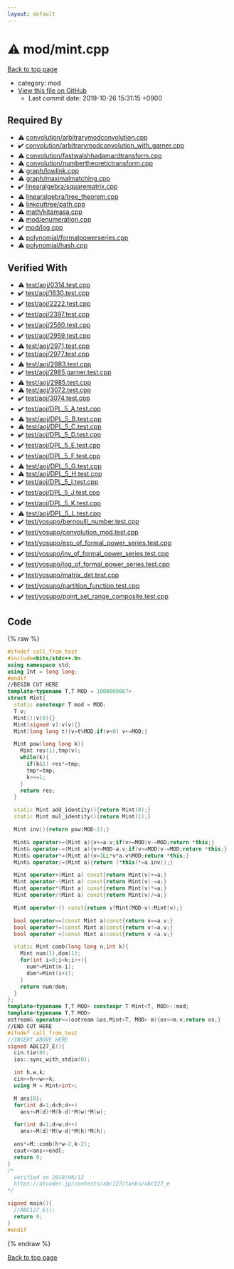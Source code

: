 ```yaml
---
layout: default
---
```


<!-- mathjax config similar to math.stackexchange -->
<script type="text/javascript" async
  src="https://cdnjs.cloudflare.com/ajax/libs/mathjax/2.7.5/MathJax.js?config=TeX-MML-AM_CHTML">
</script>
<script type="text/x-mathjax-config">
  MathJax.Hub.Config({
    TeX: { equationNumbers: { autoNumber: "AMS" }},
    tex2jax: {
      inlineMath: [ ['$','$'] ],
      processEscapes: true
    },
    "HTML-CSS": { matchFontHeight: false },
    displayAlign: "left",
    displayIndent: "2em"
  });
</script>

<script type="text/javascript" src="https://cdnjs.cloudflare.com/ajax/libs/jquery/3.4.1/jquery.min.js"></script>
<script src="https://cdn.jsdelivr.net/npm/jquery-balloon-js@1.1.2/jquery.balloon.min.js" integrity="sha256-ZEYs9VrgAeNuPvs15E39OsyOJaIkXEEt10fzxJ20+2I=" crossorigin="anonymous"></script>
<script type="text/javascript" src="../../assets/js/copy-button.js"></script>
<link rel="stylesheet" href="../../assets/css/copy-button.css" />


# :warning: mod/mint.cpp
<a href="../../index.html">Back to top page</a>

* category: mod
* <a href="{{ site.github.repository_url }}/blob/master/mod/mint.cpp">View this file on GitHub</a>
    - Last commit date: 2019-10-26 15:31:15 +0900




## Required By
* :warning: <a href="../convolution/arbitrarymodconvolution.cpp.html">convolution/arbitrarymodconvolution.cpp</a>
* :heavy_check_mark: <a href="../convolution/arbitrarymodconvolution_with_garner.cpp.html">convolution/arbitrarymodconvolution_with_garner.cpp</a>
* :warning: <a href="../convolution/fastwalshhadamardtransform.cpp.html">convolution/fastwalshhadamardtransform.cpp</a>
* :warning: <a href="../convolution/numbertheoretictransform.cpp.html">convolution/numbertheoretictransform.cpp</a>
* :warning: <a href="../graph/lowlink.cpp.html">graph/lowlink.cpp</a>
* :warning: <a href="../graph/maximalmatching.cpp.html">graph/maximalmatching.cpp</a>
* :heavy_check_mark: <a href="../linearalgebra/squarematrix.cpp.html">linearalgebra/squarematrix.cpp</a>
* :warning: <a href="../linearalgebra/tree_theorem.cpp.html">linearalgebra/tree_theorem.cpp</a>
* :warning: <a href="../linkcuttree/path.cpp.html">linkcuttree/path.cpp</a>
* :warning: <a href="../math/kitamasa.cpp.html">math/kitamasa.cpp</a>
* :warning: <a href="enumeration.cpp.html">mod/enumeration.cpp</a>
* :heavy_check_mark: <a href="log.cpp.html">mod/log.cpp</a>
* :warning: <a href="../polynomial/formalpowerseries.cpp.html">polynomial/formalpowerseries.cpp</a>
* :warning: <a href="../polynomial/hash.cpp.html">polynomial/hash.cpp</a>


## Verified With
* :warning: <a href="../../verify/test/aoj/0314.test.cpp.html">test/aoj/0314.test.cpp</a>
* :heavy_check_mark: <a href="../../verify/test/aoj/1630.test.cpp.html">test/aoj/1630.test.cpp</a>
* :heavy_check_mark: <a href="../../verify/test/aoj/2222.test.cpp.html">test/aoj/2222.test.cpp</a>
* :heavy_check_mark: <a href="../../verify/test/aoj/2397.test.cpp.html">test/aoj/2397.test.cpp</a>
* :heavy_check_mark: <a href="../../verify/test/aoj/2560.test.cpp.html">test/aoj/2560.test.cpp</a>
* :heavy_check_mark: <a href="../../verify/test/aoj/2959.test.cpp.html">test/aoj/2959.test.cpp</a>
* :warning: <a href="../../verify/test/aoj/2971.test.cpp.html">test/aoj/2971.test.cpp</a>
* :heavy_check_mark: <a href="../../verify/test/aoj/2977.test.cpp.html">test/aoj/2977.test.cpp</a>
* :warning: <a href="../../verify/test/aoj/2983.test.cpp.html">test/aoj/2983.test.cpp</a>
* :heavy_check_mark: <a href="../../verify/test/aoj/2985.garner.test.cpp.html">test/aoj/2985.garner.test.cpp</a>
* :warning: <a href="../../verify/test/aoj/2985.test.cpp.html">test/aoj/2985.test.cpp</a>
* :warning: <a href="../../verify/test/aoj/3072.test.cpp.html">test/aoj/3072.test.cpp</a>
* :heavy_check_mark: <a href="../../verify/test/aoj/3074.test.cpp.html">test/aoj/3074.test.cpp</a>
* :heavy_check_mark: <a href="../../verify/test/aoj/DPL_5_A.test.cpp.html">test/aoj/DPL_5_A.test.cpp</a>
* :warning: <a href="../../verify/test/aoj/DPL_5_B.test.cpp.html">test/aoj/DPL_5_B.test.cpp</a>
* :warning: <a href="../../verify/test/aoj/DPL_5_C.test.cpp.html">test/aoj/DPL_5_C.test.cpp</a>
* :heavy_check_mark: <a href="../../verify/test/aoj/DPL_5_D.test.cpp.html">test/aoj/DPL_5_D.test.cpp</a>
* :heavy_check_mark: <a href="../../verify/test/aoj/DPL_5_E.test.cpp.html">test/aoj/DPL_5_E.test.cpp</a>
* :heavy_check_mark: <a href="../../verify/test/aoj/DPL_5_F.test.cpp.html">test/aoj/DPL_5_F.test.cpp</a>
* :warning: <a href="../../verify/test/aoj/DPL_5_G.test.cpp.html">test/aoj/DPL_5_G.test.cpp</a>
* :warning: <a href="../../verify/test/aoj/DPL_5_H.test.cpp.html">test/aoj/DPL_5_H.test.cpp</a>
* :heavy_check_mark: <a href="../../verify/test/aoj/DPL_5_I.test.cpp.html">test/aoj/DPL_5_I.test.cpp</a>
* :heavy_check_mark: <a href="../../verify/test/aoj/DPL_5_J.test.cpp.html">test/aoj/DPL_5_J.test.cpp</a>
* :heavy_check_mark: <a href="../../verify/test/aoj/DPL_5_K.test.cpp.html">test/aoj/DPL_5_K.test.cpp</a>
* :warning: <a href="../../verify/test/aoj/DPL_5_L.test.cpp.html">test/aoj/DPL_5_L.test.cpp</a>
* :heavy_check_mark: <a href="../../verify/test/yosupo/bernoulli_number.test.cpp.html">test/yosupo/bernoulli_number.test.cpp</a>
* :heavy_check_mark: <a href="../../verify/test/yosupo/convolution_mod.test.cpp.html">test/yosupo/convolution_mod.test.cpp</a>
* :heavy_check_mark: <a href="../../verify/test/yosupo/exp_of_formal_power_series.test.cpp.html">test/yosupo/exp_of_formal_power_series.test.cpp</a>
* :heavy_check_mark: <a href="../../verify/test/yosupo/inv_of_formal_power_series.test.cpp.html">test/yosupo/inv_of_formal_power_series.test.cpp</a>
* :heavy_check_mark: <a href="../../verify/test/yosupo/log_of_formal_power_series.test.cpp.html">test/yosupo/log_of_formal_power_series.test.cpp</a>
* :heavy_check_mark: <a href="../../verify/test/yosupo/matrix_det.test.cpp.html">test/yosupo/matrix_det.test.cpp</a>
* :heavy_check_mark: <a href="../../verify/test/yosupo/partition_function.test.cpp.html">test/yosupo/partition_function.test.cpp</a>
* :heavy_check_mark: <a href="../../verify/test/yosupo/point_set_range_composite.test.cpp.html">test/yosupo/point_set_range_composite.test.cpp</a>


## Code
{% raw %}
```cpp
#ifndef call_from_test
#include<bits/stdc++.h>
using namespace std;
using Int = long long;
#endif
//BEGIN CUT HERE
template<typename T,T MOD = 1000000007>
struct Mint{
  static constexpr T mod = MOD;
  T v;
  Mint():v(0){}
  Mint(signed v):v(v){}
  Mint(long long t){v=t%MOD;if(v<0) v+=MOD;}

  Mint pow(long long k){
    Mint res(1),tmp(v);
    while(k){
      if(k&1) res*=tmp;
      tmp*=tmp;
      k>>=1;
    }
    return res;
  }

  static Mint add_identity(){return Mint(0);}
  static Mint mul_identity(){return Mint(1);}

  Mint inv(){return pow(MOD-2);}

  Mint& operator+=(Mint a){v+=a.v;if(v>=MOD)v-=MOD;return *this;}
  Mint& operator-=(Mint a){v+=MOD-a.v;if(v>=MOD)v-=MOD;return *this;}
  Mint& operator*=(Mint a){v=1LL*v*a.v%MOD;return *this;}
  Mint& operator/=(Mint a){return (*this)*=a.inv();}

  Mint operator+(Mint a) const{return Mint(v)+=a;}
  Mint operator-(Mint a) const{return Mint(v)-=a;}
  Mint operator*(Mint a) const{return Mint(v)*=a;}
  Mint operator/(Mint a) const{return Mint(v)/=a;}

  Mint operator-() const{return v?Mint(MOD-v):Mint(v);}

  bool operator==(const Mint a)const{return v==a.v;}
  bool operator!=(const Mint a)const{return v!=a.v;}
  bool operator <(const Mint a)const{return v <a.v;}

  static Mint comb(long long n,int k){
    Mint num(1),dom(1);
    for(int i=0;i<k;i++){
      num*=Mint(n-i);
      dom*=Mint(i+1);
    }
    return num/dom;
  }
};
template<typename T,T MOD> constexpr T Mint<T, MOD>::mod;
template<typename T,T MOD>
ostream& operator<<(ostream &os,Mint<T, MOD> m){os<<m.v;return os;}
//END CUT HERE
#ifndef call_from_test
//INSERT ABOVE HERE
signed ABC127_E(){
  cin.tie(0);
  ios::sync_with_stdio(0);

  int h,w,k;
  cin>>h>>w>>k;
  using M = Mint<int>;

  M ans{0};
  for(int d=1;d<h;d++)
    ans+=M(d)*M(h-d)*M(w)*M(w);

  for(int d=1;d<w;d++)
    ans+=M(d)*M(w-d)*M(h)*M(h);

  ans*=M::comb(h*w-2,k-2);
  cout<<ans<<endl;
  return 0;
}
/*
  verified on 2019/06/12
  https://atcoder.jp/contests/abc127/tasks/abc127_e
*/

signed main(){
  //ABC127_E();
  return 0;
}
#endif

```
{% endraw %}

<a href="../../index.html">Back to top page</a>

